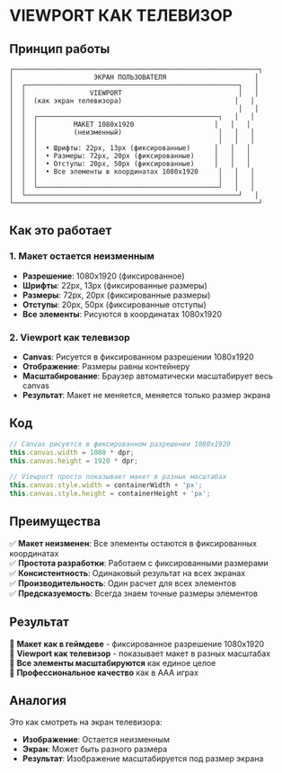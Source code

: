 # VIEWPORT КАК ТЕЛЕВИЗОР

## Принцип работы

```
┌─────────────────────────────────────────────────────────────┐
│                    ЭКРАН ПОЛЬЗОВАТЕЛЯ                      │
│  ┌─────────────────────────────────────────────────────┐   │
│  │                VIEWPORT                             │   │
│  │  (как экран телевизора)                            │   │
│  │                                                     │   │
│  │  ┌─────────────────────────────────────────────┐   │   │
│  │  │         МАКЕТ 1080x1920                    │   │   │
│  │  │         (неизменный)                        │   │   │
│  │  │                                             │   │   │
│  │  │  • Шрифты: 22px, 13px (фиксированные)      │   │   │
│  │  │  • Размеры: 72px, 20px (фиксированные)     │   │   │
│  │  │  • Отступы: 20px, 50px (фиксированные)     │   │   │
│  │  │  • Все элементы в координатах 1080x1920     │   │   │
│  │  │                                             │   │   │
│  │  └─────────────────────────────────────────────┘   │   │
│  └─────────────────────────────────────────────────────┘   │
└─────────────────────────────────────────────────────────────┘
```

## Как это работает

### 1. Макет остается неизменным
- **Разрешение**: 1080x1920 (фиксированное)
- **Шрифты**: 22px, 13px (фиксированные размеры)
- **Размеры**: 72px, 20px (фиксированные размеры)
- **Отступы**: 20px, 50px (фиксированные отступы)
- **Все элементы**: Рисуются в координатах 1080x1920

### 2. Viewport как телевизор
- **Canvas**: Рисуется в фиксированном разрешении 1080x1920
- **Отображение**: Размеры равны контейнеру
- **Масштабирование**: Браузер автоматически масштабирует весь canvas
- **Результат**: Макет не меняется, меняется только размер экрана

## Код

```javascript
// Canvas рисуется в фиксированном разрешении 1080x1920
this.canvas.width = 1080 * dpr;
this.canvas.height = 1920 * dpr;

// Viewport просто показывает макет в разных масштабах
this.canvas.style.width = containerWidth + 'px';
this.canvas.style.height = containerHeight + 'px';
```

## Преимущества

✅ **Макет неизменен**: Все элементы остаются в фиксированных координатах  
✅ **Простота разработки**: Работаем с фиксированными размерами  
✅ **Консистентность**: Одинаковый результат на всех экранах  
✅ **Производительность**: Один расчет для всех элементов  
✅ **Предсказуемость**: Всегда знаем точные размеры элементов  

## Результат

🎯 **Макет как в геймдеве** - фиксированное разрешение 1080x1920  
🎯 **Viewport как телевизор** - показывает макет в разных масштабах  
🎯 **Все элементы масштабируются** как единое целое  
🎯 **Профессиональное качество** как в AAA играх  

## Аналогия

Это как смотреть на экран телевизора:
- **Изображение**: Остается неизменным
- **Экран**: Может быть разного размера
- **Результат**: Изображение масштабируется под размер экрана
